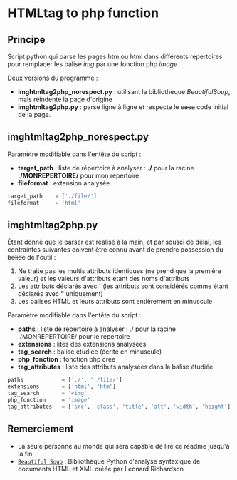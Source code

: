 # HTMLtag to php function

## Principe

Script python qui parse les pages htm ou html dans différents repertoires pour remplacer les balise *img* par une fonction php *image*

Deux versions du programme :

* **imghtmltag2php_norespect.py** : utilisant la bibliothèque _BeautifulSoup_, mais réindente la page d'origine
* **imghtmltag2php.py** : parse ligne à ligne et respecte le ~~caca~~ code initial de la page.

## imghtmltag2php_norespect.py

Paramètre modifiable dans l'entête du script :

* **target_path** : liste de répertoire à analyser : **./** pour la racine **./MONREPERTOIRE/** pour mon repertoire
* **fileformat** : extension analysée

```python
target_path    = ['./file/']
fileformat     = 'html'
```

## imghtmltag2php.py

Étant donné que le parser est réalisé à la main, et par sousci de délai, les contraintes suivantes doivent être connu avant de prendre possession ~~du bolide~~ de l'outil :

1. Ne traite pas les multis attributs identiques (ne prend que la première valeur) et les valeurs d'attributs étant des noms d'attributs
2. Les attributs déclarés avec **'** (les attributs sont considérés comme étant déclarés avec **"** uniquement)
3. Les balises HTML et leurs attributs sont entièrement en minuscule

Paramètre modifiable dans l'entête du script :

* **paths** : liste de répertoire à analyser : ./ pour la racine ./MONREPERTOIRE/ pour le repertoire
* **extensions** : lites des extensions analysées
* **tag_search** : balise étudiée (écrite en minuscule)
* **php_fonction** : fonction php crée
* **tag_attributes** : liste des attributs analysées dans la balise étudiée

```python
paths            = ['./', './file/']
extensions       = ['html', 'htm']  
tag_search       = '<img'
php_fonction     = 'image'
tag_attributes   = ['src', 'class', 'title', 'alt', 'width', 'height']
```

## Remerciement

* La seule personne au monde qui sera capable de lire ce readme jusqu'à la fin
* [`Beautiful Soup`](https://code.launchpad.net/~leonardr/beautifulsoup/bs4)  :  Bibliothèque Python d'analyse syntaxique de documents HTML et XML créée par Leonard Richardson
